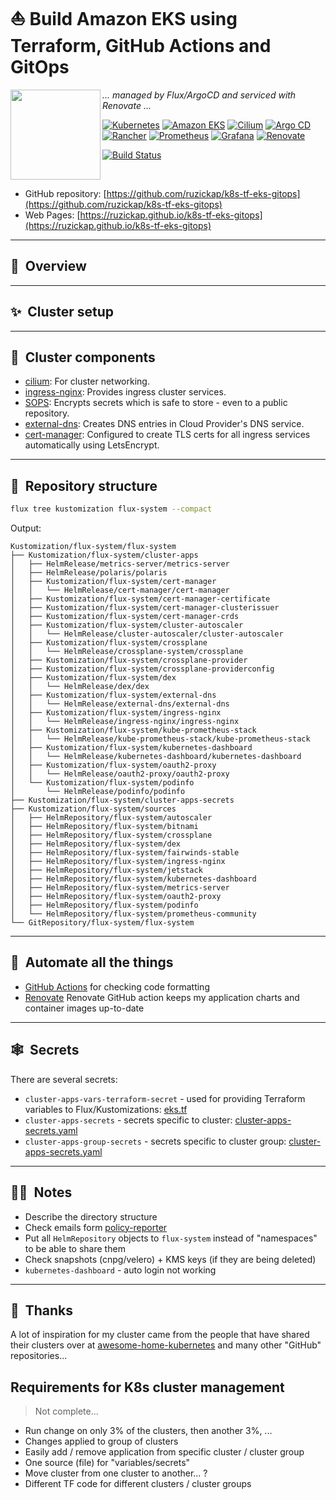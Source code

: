 # :sailboat: Build Amazon EKS using Terraform, GitHub Actions and GitOps

<img src="https://camo.githubusercontent.com/5b298bf6b0596795602bd771c5bddbb963e83e0f/68747470733a2f2f692e696d6775722e636f6d2f7031527a586a512e706e67"
align="left" width="144px" height="144px"/>

_... managed by Flux/ArgoCD and serviced with Renovate ..._

[![Kubernetes](https://img.shields.io/badge/Kubernetes-grey?style=for-the-badge&logo=kubernetes)](https://kubernetes.io/)
[![Amazon EKS](https://img.shields.io/badge/Amazon%20EKS-grey?style=for-the-badge&logo=amazoneks)](https://aws.amazon.com/eks/)
[![Cilium](https://img.shields.io/badge/Cilium-grey?style=for-the-badge&logo=cilium)](https://github.com/argoproj/argo-cd)
[![Argo CD](https://img.shields.io/badge/Argo%20CD-grey?style=for-the-badge&logo=argo)](https://github.com/argoproj/argo-cd)
[![Rancher](https://img.shields.io/badge/Rancher-grey?style=for-the-badge&logo=rancher)](https://rancher.com/)
[![Prometheus](https://img.shields.io/badge/Prometheus-grey?style=for-the-badge&logo=prometheus)](https://prometheus.io/)
[![Grafana](https://img.shields.io/badge/Grafana-grey?style=for-the-badge&logo=grafana)](https://github.com/grafana/grafana)
[![Renovate](https://img.shields.io/badge/Renovate-grey?style=for-the-badge&logo=renovatebot)](https://github.com/renovatebot/renovate)

[![Build Status](https://github.com/ruzickap/k8s-tf-eks-gitops/actions/workflows/mdbook-build-check-deploy.yml/badge.svg)](https://github.com/ruzickap/k8s-tf-eks-gitops/actions/workflows/mdbook-build-check-deploy.yml)

<br/>

* GitHub repository: [https://github.com/ruzickap/k8s-tf-eks-gitops](https://github.com/ruzickap/k8s-tf-eks-gitops)
* Web Pages: [https://ruzickap.github.io/k8s-tf-eks-gitops](https://ruzickap.github.io/k8s-tf-eks-gitops)

---

## :book:&nbsp; Overview

---

## :sparkles:&nbsp; Cluster setup

---

## :art:&nbsp; Cluster components

* [cilium](https://docs.cilium.io/en/stable/): For cluster networking.
* [ingress-nginx](https://kubernetes.github.io/ingress-nginx/): Provides ingress
  cluster services.
* [SOPS](https://toolkit.fluxcd.io/guides/mozilla-sops/): Encrypts secrets which
  is safe to store - even to a public repository.
* [external-dns](https://github.com/kubernetes-sigs/external-dns): Creates DNS
  entries in Cloud Provider's DNS service.
* [cert-manager](https://cert-manager.io/docs/): Configured to create TLS certs
  for all ingress services automatically using LetsEncrypt.

---

## :open_file_folder:&nbsp; Repository structure

```bash
flux tree kustomization flux-system --compact
```

Output:

```text
Kustomization/flux-system/flux-system
├── Kustomization/flux-system/cluster-apps
│   ├── HelmRelease/metrics-server/metrics-server
│   ├── HelmRelease/polaris/polaris
│   ├── Kustomization/flux-system/cert-manager
│   │   └── HelmRelease/cert-manager/cert-manager
│   ├── Kustomization/flux-system/cert-manager-certificate
│   ├── Kustomization/flux-system/cert-manager-clusterissuer
│   ├── Kustomization/flux-system/cert-manager-crds
│   ├── Kustomization/flux-system/cluster-autoscaler
│   │   └── HelmRelease/cluster-autoscaler/cluster-autoscaler
│   ├── Kustomization/flux-system/crossplane
│   │   └── HelmRelease/crossplane-system/crossplane
│   ├── Kustomization/flux-system/crossplane-provider
│   ├── Kustomization/flux-system/crossplane-providerconfig
│   ├── Kustomization/flux-system/dex
│   │   └── HelmRelease/dex/dex
│   ├── Kustomization/flux-system/external-dns
│   │   └── HelmRelease/external-dns/external-dns
│   ├── Kustomization/flux-system/ingress-nginx
│   │   └── HelmRelease/ingress-nginx/ingress-nginx
│   ├── Kustomization/flux-system/kube-prometheus-stack
│   │   └── HelmRelease/kube-prometheus-stack/kube-prometheus-stack
│   ├── Kustomization/flux-system/kubernetes-dashboard
│   │   └── HelmRelease/kubernetes-dashboard/kubernetes-dashboard
│   ├── Kustomization/flux-system/oauth2-proxy
│   │   └── HelmRelease/oauth2-proxy/oauth2-proxy
│   └── Kustomization/flux-system/podinfo
│       └── HelmRelease/podinfo/podinfo
├── Kustomization/flux-system/cluster-apps-secrets
├── Kustomization/flux-system/sources
│   ├── HelmRepository/flux-system/autoscaler
│   ├── HelmRepository/flux-system/bitnami
│   ├── HelmRepository/flux-system/crossplane
│   ├── HelmRepository/flux-system/dex
│   ├── HelmRepository/flux-system/fairwinds-stable
│   ├── HelmRepository/flux-system/ingress-nginx
│   ├── HelmRepository/flux-system/jetstack
│   ├── HelmRepository/flux-system/kubernetes-dashboard
│   ├── HelmRepository/flux-system/metrics-server
│   ├── HelmRepository/flux-system/oauth2-proxy
│   ├── HelmRepository/flux-system/podinfo
│   └── HelmRepository/flux-system/prometheus-community
└── GitRepository/flux-system/flux-system
```

---

## :robot:&nbsp; Automate all the things

* [GitHub Actions](https://github.com/features/actions) for checking code
  formatting
* [Renovate](https://github.com/renovatebot/renovate) Renovate GitHub action
  keeps my application charts and container images up-to-date

---

## :spider_web:&nbsp; Secrets

There are several secrets:

* `cluster-apps-vars-terraform-secret` - used for providing Terraform variables
  to Flux/Kustomizations: [eks.tf](https://github.com/ruzickap/k8s-tf-eks-gitops/blob/1f00e1dbcb82422e0ec291b85a4d48786e93b7f4/terraform/aws-mgmt/eks.tf#L399-L412)
* `cluster-apps-secrets` - secrets specific to cluster: [cluster-apps-secrets.yaml](https://github.com/ruzickap/k8s-tf-eks-gitops/blob/main/clusters/aws-dev-mgmt/mgmt01.k8s.use1.dev.proj.aws.mylabs.dev/flux/cluster-apps-secrets/cluster-apps-secrets.yaml)
* `cluster-apps-group-secrets` - secrets specific to cluster group: [cluster-apps-secrets.yaml](https://github.com/ruzickap/k8s-tf-eks-gitops/blob/main/clusters/aws-dev-mgmt/flux/cluster-apps-secrets/cluster-apps-secrets.yaml)

---

## :man_shrugging:&nbsp; Notes

* Describe the directory structure
* Check emails form [policy-reporter](https://github.com/kyverno/policy-reporter/blob/03bbebed79a69e9f3dc123b01e9e332145713e1e/charts/policy-reporter/values.yaml#L157-L199)
* Put all `HelmRepository` objects to `flux-system` instead of "namespaces"
  to be able to share them
* Check snapshots (cnpg/velero) + KMS keys (if they are being deleted)
* `kubernetes-dashboard` - auto login not working

---

## :handshake:&nbsp; Thanks

A lot of inspiration for my cluster came from the people that have shared their
clusters over at [awesome-home-kubernetes](https://github.com/k8s-at-home/awesome-home-kubernetes)
and many other "GitHub" repositories...

## Requirements for K8s cluster management

> Not complete...

* Run change on only 3% of the clusters, then another 3%, ...
* Changes applied to group of clusters
* Easily add / remove application from specific cluster / cluster group
* One source (file) for "variables/secrets"
* Move cluster from one cluster to another... ?
* Different TF code for different clusters / cluster groups
